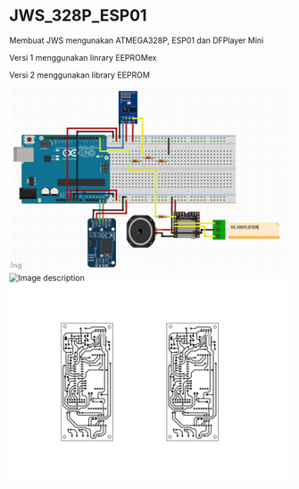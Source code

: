 # JWS_328P_ESP01
Membuat JWS mengunakan ATMEGA328P, ESP01 dan DFPlayer Mini

Versi 1 menggunakan linrary EEPROMex

Versi 2 menggunakan library EEPROM

![Image description](esp01.JPG)
![Image description](jws_esp01_layout.jpg)
![Image description](jws_esp01_cetak.jpg)
